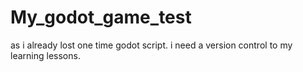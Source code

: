 # My_godot_game_test
as i already lost one time godot  script. i need a version control to my learning lessons.
